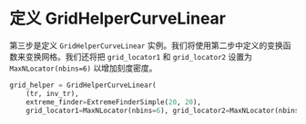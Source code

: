 # 定义 GridHelperCurveLinear

第三步是定义 `GridHelperCurveLinear` 实例。我们将使用第二步中定义的变换函数来变换网格。我们还将把 `grid_locator1` 和 `grid_locator2` 设置为 `MaxNLocator(nbins=6)` 以增加刻度密度。

```python
grid_helper = GridHelperCurveLinear(
    (tr, inv_tr),
    extreme_finder=ExtremeFinderSimple(20, 20),
    grid_locator1=MaxNLocator(nbins=6), grid_locator2=MaxNLocator(nbins=6))
```

